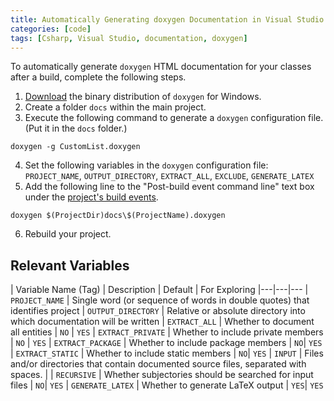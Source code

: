 ```yaml
---
title: Automatically Generating doxygen Documentation in Visual Studio
categories: [code]
tags: [Csharp, Visual Studio, documentation, doxygen]
---
```


To automatically generate `doxygen` HTML documentation for your classes after a build, complete the following steps. 

1. [Download](http://www.doxygen.nl/download.html) the binary distribution of `doxygen` for Windows. 
2. Create a folder `docs` within the main project. 
3. Execute the following command to generate a `doxygen` configuration file. (Put it in the `docs` folder.)
```
doxygen -g CustomList.doxygen
```
4. Set the following variables in the `doxygen` configuration file: ``PROJECT_NAME``, ``OUTPUT_DIRECTORY``, ``EXTRACT_ALL``, ``EXCLUDE``, ``GENERATE_LATEX``
5. Add the following line to the "Post-build event command line" text box under the [project's build events](https://docs.microsoft.com/en-us/visualstudio/ide/how-to-specify-build-events-csharp). 
```
doxygen $(ProjectDir)docs\$(ProjectName).doxygen
```
6. Rebuild your project.

## Relevant Variables

| Variable Name (Tag) | Description | Default | For Exploring
|---|---|---
| ``PROJECT_NAME`` | Single word (or sequence of words in double quotes) that identifies project
| ``OUTPUT_DIRECTORY`` | Relative or absolute directory into which documentation will be written
| ``EXTRACT_ALL`` | Whether to document all entities | ``NO`` | ``YES``
| ``EXTRACT_PRIVATE`` | Whether to include private members | ``NO`` | ``YES``
| ``EXTRACT_PACKAGE`` | Whether to include package members | ``NO``| ``YES``
| ``EXTRACT_STATIC`` | Whether to include static members | ``NO``| ``YES``
| ``INPUT`` | Files and/or directories that contain documented source files, separated with spaces. |
| ``RECURSIVE`` | Whether subjectories should be searched for input files | ``NO``| ``YES``
| ``GENERATE_LATEX`` | Whether to generate LaTeX output | ``YES``| ``YES``